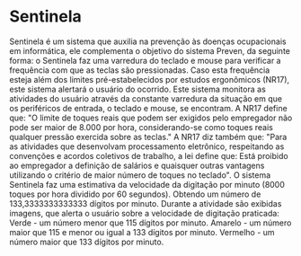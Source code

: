# Sentinela

Sentinela é um sistema que auxilia na prevenção às doenças ocupacionais em informática, ele complementa o objetivo do sistema Preven, da seguinte forma: o Sentinela faz uma varredura do teclado e mouse para verificar a frequência com que as teclas são pressionadas. Caso esta frequência esteja além dos limites pré-estabelecidos por estudos ergonômicos (NR17), este sistema alertará o usuário do ocorrido.
Este sistema monitora as atividades do usuário através da constante varredura da situação em que os periféricos de entrada, o teclado e mouse, se encontram.
A NR17 define que: "O limite de toques reais que podem ser exigidos pelo empregador não pode ser maior de 8.000 por hora, considerando-se como toques reais qualquer pressão exercida sobre as teclas."
A NR17 diz também que: "Para as atividades que desenvolvam processamento eletrônico, respeitando as convenções e acordos coletivos de trabalho, a lei define que: Está proibido ao empregador a definição de salários e quaisquer outras vantagens utilizando o critério de maior número de toques no teclado".
O sistema Sentinela faz uma estimativa da velocidade da digitação por minuto (8000 toques por hora dividido por 60 segundos). Obtendo um número de 133,3333333333333 dígitos por minuto.
Durante a atividade são exibidas imagens, que alerta o usuário sobre a velocidade de digitação praticada:
Verde - um número menor que 115 dígitos por minuto.
Amarelo - um número maior que 115 e menor ou igual a 133 dígitos por minuto.
Vermelho - um número maior que 133 dígitos por minuto.
